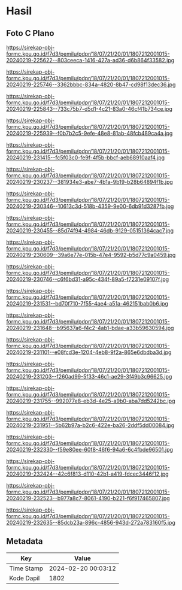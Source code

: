 # Hasil

## Foto C Plano

https://sirekap-obj-formc.kpu.go.id/f7d3/pemilu/pdpr/18/07/21/20/01/1807212001015-20240219-225622--803ceeca-1416-427a-ad36-d6b864f33582.jpg

https://sirekap-obj-formc.kpu.go.id/f7d3/pemilu/pdpr/18/07/21/20/01/1807212001015-20240219-225746--3362bbbc-834a-4820-8b47-cd98f13dec36.jpg

https://sirekap-obj-formc.kpu.go.id/f7d3/pemilu/pdpr/18/07/21/20/01/1807212001015-20240219-225843--733c75b7-d5d1-4c21-83a0-46cf41b734ce.jpg

https://sirekap-obj-formc.kpu.go.id/f7d3/pemilu/pdpr/18/07/21/20/01/1807212001015-20240219-225939--f0b7b2c5-9efe-48e8-81ab-48fcb489ca4a.jpg

https://sirekap-obj-formc.kpu.go.id/f7d3/pemilu/pdpr/18/07/21/20/01/1807212001015-20240219-231415--fc5f03c0-fe9f-4f5b-bbcf-aeb68910aaf4.jpg

https://sirekap-obj-formc.kpu.go.id/f7d3/pemilu/pdpr/18/07/21/20/01/1807212001015-20240219-230237--381934e3-abe7-4b1a-9b19-b28b64894f1b.jpg

https://sirekap-obj-formc.kpu.go.id/f7d3/pemilu/pdpr/18/07/21/20/01/1807212001015-20240219-230346--10613c3d-518b-4359-9e00-6db91d3287fb.jpg

https://sirekap-obj-formc.kpu.go.id/f7d3/pemilu/pdpr/18/07/21/20/01/1807212001015-20240219-230455--85d74f94-4984-46db-9129-05151364cac7.jpg

https://sirekap-obj-formc.kpu.go.id/f7d3/pemilu/pdpr/18/07/21/20/01/1807212001015-20240219-230609--39a6e77e-015b-47e4-9592-b5d77c9a0459.jpg

https://sirekap-obj-formc.kpu.go.id/f7d3/pemilu/pdpr/18/07/21/20/01/1807212001015-20240219-230746--c6f6bd31-a95c-434f-89a5-f7231e09107f.jpg

https://sirekap-obj-formc.kpu.go.id/f7d3/pemilu/pdpr/18/07/21/20/01/1807212001015-20240219-231531--bd70f710-7f55-4ae4-a51a-462151bab0b6.jpg

https://sirekap-obj-formc.kpu.go.id/f7d3/pemilu/pdpr/18/07/21/20/01/1807212001015-20240219-231648--b95637a6-f4c2-4ab1-bdae-a33b59630594.jpg

https://sirekap-obj-formc.kpu.go.id/f7d3/pemilu/pdpr/18/07/21/20/01/1807212001015-20240219-231101--e08fcd3e-1204-4eb8-9f2a-865e6dbdba3d.jpg

https://sirekap-obj-formc.kpu.go.id/f7d3/pemilu/pdpr/18/07/21/20/01/1807212001015-20240219-231203--f260ad99-5f33-46c1-ae29-3f49b3c96625.jpg

https://sirekap-obj-formc.kpu.go.id/f7d3/pemilu/pdpr/18/07/21/20/01/1807212001015-20240219-231755--992077e8-eb3d-4e25-a9b0-aba7dd5242bc.jpg

https://sirekap-obj-formc.kpu.go.id/f7d3/pemilu/pdpr/18/07/21/20/01/1807212001015-20240219-231951--5b62b97a-b2c6-422e-ba26-2ddf5dd00084.jpg

https://sirekap-obj-formc.kpu.go.id/f7d3/pemilu/pdpr/18/07/21/20/01/1807212001015-20240219-232330--f59e80ee-60f8-46f6-94a6-6c4fbde96501.jpg

https://sirekap-obj-formc.kpu.go.id/f7d3/pemilu/pdpr/18/07/21/20/01/1807212001015-20240219-232424--42c6f813-d110-42b1-a419-fdcec3446f12.jpg

https://sirekap-obj-formc.kpu.go.id/f7d3/pemilu/pdpr/18/07/21/20/01/1807212001015-20240219-232523--b977a8c7-8061-4190-b221-f6f917465807.jpg

https://sirekap-obj-formc.kpu.go.id/f7d3/pemilu/pdpr/18/07/21/20/01/1807212001015-20240219-232635--85dcb23a-896c-4856-943d-272a783160f5.jpg


## Metadata

| Key        | Value               |
| ---------- | ------------------- |
| Time Stamp | 2024-02-20 00:03:12 |
| Kode Dapil | 1802                |



